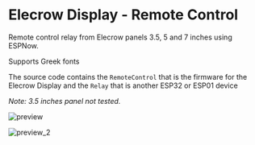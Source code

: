# Elecrow Display - Remote Control
Remote control relay from Elecrow panels 3.5, 5 and 7 inches using ESPNow.

Supports Greek fonts

The source code contains the `RemoteControl` that is the firmware for the Elecrow Display and the `Relay` that is another ESP32 or ESP01 device

_Note: 3.5 inches panel not tested._

![preview](https://github.com/user-attachments/assets/cfcef2bb-c274-4009-83ed-b880c7b246db)

![preview_2](https://github.com/user-attachments/assets/d119e1dc-0ede-4888-9b24-df558a142f16)
